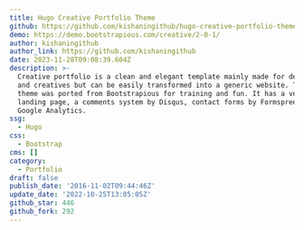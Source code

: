 ```yaml
---
title: Hugo Creative Portfolio Theme
github: https://github.com/kishaningithub/hugo-creative-portfolio-theme
demo: https://demo.bootstrapious.com/creative/2-0-1/
author: kishaningithub
author_link: https://github.com/kishaningithub
date: 2023-11-28T09:08:39.604Z
description: >-
  Creative portfolio is a clean and elegant template mainly made for designers
  and creatives but can be easily transformed into a generic website. This Hugo
  theme was ported from Bootstrapious for training and fun. It has a very nice
  landing page, a comments system by Disqus, contact forms by Formspree and
  Google Analytics.
ssg:
  - Hugo
css:
  - Bootstrap
cms: []
category:
  - Portfolio
draft: false
publish_date: '2016-11-02T09:44:46Z'
update_date: '2022-10-25T13:05:05Z'
github_star: 446
github_fork: 292
---
```

